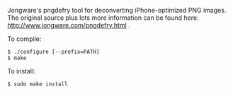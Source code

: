 Jongware's pngdefry tool for deconverting iPhone-optimized PNG images.  The
original source plus lots more information can be found here:
http://www.jongware.com/pngdefry.html .

To compile:

    $ ./configure [--prefix=PATH]
    $ make

To install:

    $ sudo make install
